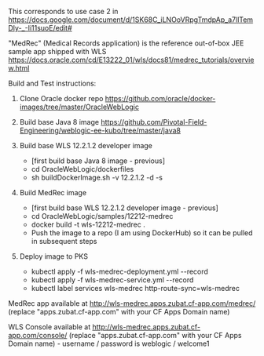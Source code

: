 This corresponds to use case 2 in https://docs.google.com/document/d/1SK68C_iLNOoVRpgTmdpAp_a7llTemDly-_-Ii11suoE/edit#

"MedRec" (Medical Records application) is the reference out-of-box JEE sample app shipped with WLS https://docs.oracle.com/cd/E13222_01/wls/docs81/medrec_tutorials/overview.html

Build and Test instructions:

1. Clone Oracle docker repo https://github.com/oracle/docker-images/tree/master/OracleWebLogic

2. Build base Java 8 image https://github.com/Pivotal-Field-Engineering/weblogic-ee-kubo/tree/master/java8

3. Build base WLS 12.2.1.2 developer image
    - [first build base Java 8 image - previous]
    - cd  OracleWebLogic/dockerfiles
    - sh buildDockerImage.sh -v 12.2.1.2 -d -s

4. Build MedRec image
    - [first build base WLS 12.2.1.2 developer image - previous]
    - cd OracleWebLogic/samples/12212-medrec
    - docker build -t wls-12212-medrec .
    - Push the image to a repo (I am using DockerHub) so it can be pulled in subsequent steps
    
5. Deploy image to PKS
    - kubectl apply -f wls-medrec-deployment.yml --record
    - kubectl apply -f wls-medrec-service.yml --record
    - kubectl label services wls-medrec http-route-sync=wls-medrec

MedRec app available at http://wls-medrec.apps.zubat.cf-app.com/medrec/
(replace "apps.zubat.cf-app.com" with your CF Apps Domain name)

WLS Console available at http://wls-medrec.apps.zubat.cf-app.com/console/
(replace "apps.zubat.cf-app.com" with your CF Apps Domain name)
    - username / password is weblogic / welcome1
